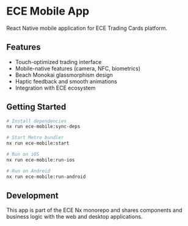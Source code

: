 # ECE Mobile App

React Native mobile application for ECE Trading Cards platform.

## Features

- Touch-optimized trading interface
- Mobile-native features (camera, NFC, biometrics)
- Beach Monokai glassmorphism design
- Haptic feedback and smooth animations
- Integration with ECE ecosystem

## Getting Started

```bash
# Install dependencies
nx run ece-mobile:sync-deps

# Start Metro bundler
nx run ece-mobile:start

# Run on iOS
nx run ece-mobile:run-ios

# Run on Android
nx run ece-mobile:run-android
```

## Development

This app is part of the ECE Nx monorepo and shares components and business logic with the web and desktop applications.
